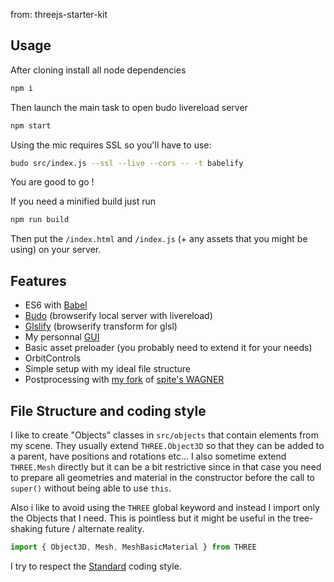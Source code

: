 from: threejs-starter-kit

## Usage
After cloning install all node dependencies
```bash
npm i
```

Then launch the main task to open budo livereload server  
```bash
npm start
```

Using the mic requires SSL so you'll have to use:
```bash
budo src/index.js --ssl --live --cors -- -t babelify
```

You are good to go !

If you need a minified build just run
```bash
npm run build
```
Then put the `/index.html` and `/index.js` (+ any assets that you might be using) on your server.

## Features
- ES6 with [Babel](http://babeljs.io)
- [Budo](https://github.com/mattdesl/budo) (browserify local server with livereload)
- [Glslify](https://github.com/glslify/glslify) (browserify transform for glsl)
- My personnal [GUI](http://github.com/superguigui/guigui#dev)
- Basic asset preloader (you probably need to extend it for your needs)
- OrbitControls
- Simple setup with my ideal file structure
- Postprocessing with [my fork](https://github.com/superguigui/Wagner) of [spite's WAGNER](https://github.com/spite/Wagner)

## File Structure and coding style
I like to create "Objects" classes in `src/objects` that contain elements from my scene. They usually extend `THREE.Object3D` so that they can be added to a parent, have positions and rotations etc... I also sometime extend `THREE.Mesh` directly but it can be a bit restrictive since in that case you need to prepare all geometries and material in the constructor before the call to `super()` without being able to use `this`.

Also i like to avoid using the `THREE` global keyword and instead I import only the Objects that I need. This is pointless but it might be useful in the tree-shaking future / alternate reality.
```js
import { Object3D, Mesh, MeshBasicMaterial } from THREE
```

I try to respect the [Standard](https://standardjs.com) coding style.
